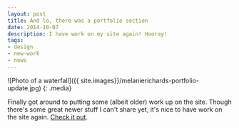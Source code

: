 ```yaml
---
layout: post
title: And lo, there was a portfolio section
date: 2014-10-07
description: I have work on my site again! Hooray!
tags:
- design
- new-work
- news
---
```


![Photo of a waterfall]({{ site.images}}/melanierichards-portfolio-update.jpg)
{: .media}

Finally got around to putting some (albeit older) work up on the site. Though there's some great newer stuff I can't share yet, it's nice to have work on the site again. [Check it out](http://melanie-richards.com/portfolio).
